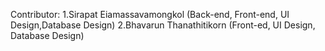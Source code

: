 Contributor:
1.Sirapat Eiamassavamongkol (Back-end, Front-end, UI Design,Database Design)
2.Bhavarun Thanathitikorn (Front-ed, UI Design, Database Design)